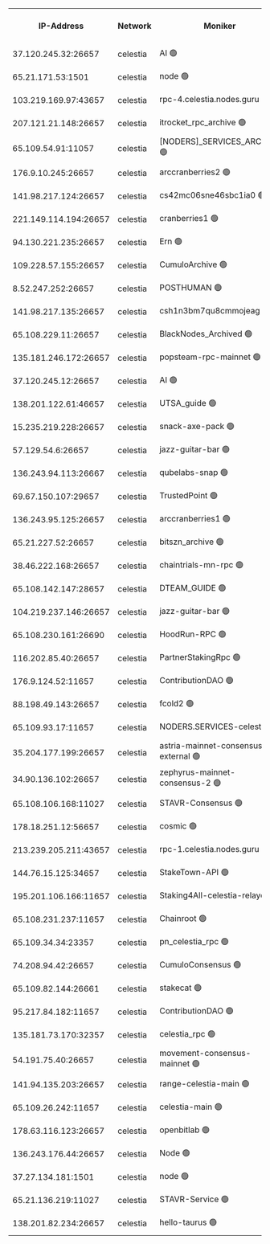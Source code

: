 


<table><tr><th>IP-Address</th><th>Network</th><th>Moniker</th><th>Latest Block Height</th><th>Earliest Block Height</th><th>Catching Up</th><th>Tx Index</th><th>Voting Power</th><th>Version</th><th>Scan Time</th></tr><tr><td>37.120.245.32:26657</td><td>celestia</td><td>AI 🟢</td><td>4272753</td><td>1</td><td>False</td><td>off</td><td>0</td><td>3.3.1</td><td>2025-03-03T03:50:18.010768123UTC</td></tr><tr><td>65.21.171.53:1501</td><td>celestia</td><td>node 🟢</td><td>4272753</td><td>1</td><td>False</td><td>on</td><td>0</td><td>3.3.1</td><td>2025-03-03T03:50:18.660152215UTC</td></tr><tr><td>103.219.169.97:43657</td><td>celestia</td><td>rpc-4.celestia.nodes.guru 🟢</td><td>4272757</td><td>1</td><td>False</td><td>on</td><td>0</td><td>3.3.1</td><td>2025-03-03T03:50:38.570625430UTC</td></tr><tr><td>207.121.21.148:26657</td><td>celestia</td><td>itrocket_rpc_archive 🟢</td><td>4272758</td><td>1</td><td>False</td><td>on</td><td>0</td><td>3.3.1</td><td>2025-03-03T03:50:47.994209905UTC</td></tr><tr><td>65.109.54.91:11057</td><td>celestia</td><td>[NODERS]_SERVICES_ARCHIVE 🟢</td><td>4269473</td><td>1</td><td>False</td><td>on</td><td>0</td><td>3.3.1</td><td>2025-03-03T03:51:17.625843349UTC</td></tr><tr><td>176.9.10.245:26657</td><td>celestia</td><td>arccranberries2 🟢</td><td>4272767</td><td>1</td><td>False</td><td>on</td><td>0</td><td>3.3.1</td><td>2025-03-03T03:51:34.263910404UTC</td></tr><tr><td>141.98.217.124:26657</td><td>celestia</td><td>cs42mc06sne46sbc1ia0 🟢</td><td>4272767</td><td>1</td><td>False</td><td>on</td><td>0</td><td>3.3.1</td><td>2025-03-03T03:51:37.117699679UTC</td></tr><tr><td>221.149.114.194:26657</td><td>celestia</td><td>cranberries1 🟢</td><td>4272772</td><td>1</td><td>False</td><td>on</td><td>0</td><td>3.3.1</td><td>2025-03-03T03:52:01.551976285UTC</td></tr><tr><td>94.130.221.235:26657</td><td>celestia</td><td>Ern 🟢</td><td>4272776</td><td>1</td><td>False</td><td>on</td><td>0</td><td>3.3.1</td><td>2025-03-03T03:52:32.604222629UTC</td></tr><tr><td>109.228.57.155:26657</td><td>celestia</td><td>CumuloArchive 🟢</td><td>4272777</td><td>1</td><td>False</td><td>on</td><td>0</td><td>3.3.1</td><td>2025-03-03T03:52:39.105348918UTC</td></tr><tr><td>8.52.247.252:26657</td><td>celestia</td><td>POSTHUMAN 🟢</td><td>4272778</td><td>1</td><td>False</td><td>on</td><td>0</td><td>3.3.1</td><td>2025-03-03T03:52:44.095762767UTC</td></tr><tr><td>141.98.217.135:26657</td><td>celestia</td><td>csh1n3bm7qu8cmmojeag 🟢</td><td>4272778</td><td>1</td><td>False</td><td>on</td><td>0</td><td>3.3.1</td><td>2025-03-03T03:52:44.860618659UTC</td></tr><tr><td>65.108.229.11:26657</td><td>celestia</td><td>BlackNodes_Archived 🟢</td><td>4272779</td><td>1</td><td>False</td><td>on</td><td>0</td><td>3.3.1</td><td>2025-03-03T03:52:49.353053305UTC</td></tr><tr><td>135.181.246.172:26657</td><td>celestia</td><td>popsteam-rpc-mainnet 🟢</td><td>4272785</td><td>1</td><td>False</td><td>on</td><td>0</td><td>3.3.1</td><td>2025-03-03T03:53:22.953682366UTC</td></tr><tr><td>37.120.245.12:26657</td><td>celestia</td><td>AI 🟢</td><td>4272786</td><td>1</td><td>False</td><td>off</td><td>0</td><td>3.3.1</td><td>2025-03-03T03:53:33.558637166UTC</td></tr><tr><td>138.201.122.61:46657</td><td>celestia</td><td>UTSA_guide 🟢</td><td>4272793</td><td>1</td><td>False</td><td>on</td><td>0</td><td>3.3.1</td><td>2025-03-03T03:54:15.446638407UTC</td></tr><tr><td>15.235.219.228:26657</td><td>celestia</td><td>snack-axe-pack 🟢</td><td>4272794</td><td>1</td><td>False</td><td>off</td><td>0</td><td>3.1.1</td><td>2025-03-03T03:54:18.754055252UTC</td></tr><tr><td>57.129.54.6:26657</td><td>celestia</td><td>jazz-guitar-bar 🟢</td><td>4272796</td><td>1</td><td>False</td><td>off</td><td>0</td><td>3.1.1</td><td>2025-03-03T03:54:27.216270330UTC</td></tr><tr><td>136.243.94.113:26667</td><td>celestia</td><td>qubelabs-snap 🟢</td><td>4272800</td><td>1</td><td>False</td><td>on</td><td>0</td><td>3.3.1</td><td>2025-03-03T03:54:51.670492452UTC</td></tr><tr><td>69.67.150.107:29657</td><td>celestia</td><td>TrustedPoint 🟢</td><td>4272802</td><td>1</td><td>False</td><td>on</td><td>0</td><td>3.2.0</td><td>2025-03-03T03:55:06.678337966UTC</td></tr><tr><td>136.243.95.125:26657</td><td>celestia</td><td>arccranberries1 🟢</td><td>4272809</td><td>1</td><td>False</td><td>on</td><td>0</td><td>3.3.1</td><td>2025-03-03T03:55:42.013957588UTC</td></tr><tr><td>65.21.227.52:26657</td><td>celestia</td><td>bitszn_archive 🟢</td><td>4272810</td><td>1</td><td>False</td><td>on</td><td>0</td><td>3.3.1</td><td>2025-03-03T03:55:49.960621315UTC</td></tr><tr><td>38.46.222.168:26657</td><td>celestia</td><td>chaintrials-mn-rpc 🟢</td><td>4272810</td><td>1</td><td>False</td><td>on</td><td>0</td><td>3.3.1</td><td>2025-03-03T03:55:50.764558052UTC</td></tr><tr><td>65.108.142.147:28657</td><td>celestia</td><td>DTEAM_GUIDE 🟢</td><td>4272818</td><td>1</td><td>False</td><td>on</td><td>0</td><td>3.3.1</td><td>2025-03-03T03:56:32.891158416UTC</td></tr><tr><td>104.219.237.146:26657</td><td>celestia</td><td>jazz-guitar-bar 🟢</td><td>4272819</td><td>1</td><td>False</td><td>off</td><td>0</td><td>3.1.1</td><td>2025-03-03T03:56:40.536619773UTC</td></tr><tr><td>65.108.230.161:26690</td><td>celestia</td><td>HoodRun-RPC 🟢</td><td>2371494</td><td>1537165</td><td>False</td><td>off</td><td>0</td><td>1.9.0</td><td>2025-03-03T03:56:37.707884913UTC</td></tr><tr><td>116.202.85.40:26657</td><td>celestia</td><td>PartnerStakingRpc 🟢</td><td>2371494</td><td>1588231</td><td>False</td><td>on</td><td>0</td><td>1.9.0</td><td>2025-03-03T03:50:31.241158638UTC</td></tr><tr><td>176.9.124.52:11657</td><td>celestia</td><td>ContributionDAO 🟢</td><td>4272810</td><td>2419178</td><td>False</td><td>on</td><td>0</td><td>3.3.1</td><td>2025-03-03T03:55:47.475920433UTC</td></tr><tr><td>88.198.49.143:26657</td><td>celestia</td><td>fcold2 🟢</td><td>4272788</td><td>3174774</td><td>False</td><td>on</td><td>0</td><td>3.3.1</td><td>2025-03-03T03:53:44.390882778UTC</td></tr><tr><td>65.109.93.17:11657</td><td>celestia</td><td>NODERS.SERVICES-celestia 🟢</td><td>4272791</td><td>3188251</td><td>False</td><td>on</td><td>0</td><td>3.2.0</td><td>2025-03-03T03:53:58.646219808UTC</td></tr><tr><td>35.204.177.199:26657</td><td>celestia</td><td>astria-mainnet-consensus-external 🟢</td><td>4272769</td><td>3408001</td><td>False</td><td>off</td><td>0</td><td>3.3.1</td><td>2025-03-03T03:51:45.623265326UTC</td></tr><tr><td>34.90.136.102:26657</td><td>celestia</td><td>zephyrus-mainnet-consensus-2 🟢</td><td>4272790</td><td>3732001</td><td>False</td><td>on</td><td>0</td><td>3.3.1</td><td>2025-03-03T03:53:55.816855229UTC</td></tr><tr><td>65.108.106.168:11027</td><td>celestia</td><td>STAVR-Consensus 🟢</td><td>4272772</td><td>3831001</td><td>False</td><td>on</td><td>0</td><td>3.3.1</td><td>2025-03-03T03:52:03.980801690UTC</td></tr><tr><td>178.18.251.12:56657</td><td>celestia</td><td>cosmic 🟢</td><td>4272778</td><td>3897823</td><td>False</td><td>on</td><td>0</td><td>3.3.1</td><td>2025-03-03T03:52:44.459320937UTC</td></tr><tr><td>213.239.205.211:43657</td><td>celestia</td><td>rpc-1.celestia.nodes.guru 🟢</td><td>4272790</td><td>3897823</td><td>False</td><td>on</td><td>0</td><td>3.3.1</td><td>2025-03-03T03:53:55.170107738UTC</td></tr><tr><td>144.76.15.125:34657</td><td>celestia</td><td>StakeTown-API 🟢</td><td>4272760</td><td>3998001</td><td>False</td><td>on</td><td>0</td><td>3.3.1</td><td>2025-03-03T03:50:58.500099243UTC</td></tr><tr><td>195.201.106.166:11657</td><td>celestia</td><td>Staking4All-celestia-relayer 🟢</td><td>4272827</td><td>4051450</td><td>False</td><td>off</td><td>0</td><td>3.0.2</td><td>2025-03-03T03:57:25.075077656UTC</td></tr><tr><td>65.108.231.237:11657</td><td>celestia</td><td>Chainroot 🟢</td><td>4272767</td><td>4129992</td><td>False</td><td>on</td><td>0</td><td>3.2.0</td><td>2025-03-03T03:51:34.635305276UTC</td></tr><tr><td>65.109.34.34:23357</td><td>celestia</td><td>pn_celestia_rpc 🟢</td><td>4272785</td><td>4151824</td><td>False</td><td>on</td><td>0</td><td>3.3.1</td><td>2025-03-03T03:53:22.572370164UTC</td></tr><tr><td>74.208.94.42:26657</td><td>celestia</td><td>CumuloConsensus 🟢</td><td>4272772</td><td>4157001</td><td>False</td><td>on</td><td>0</td><td>3.2.0</td><td>2025-03-03T03:52:04.785517106UTC</td></tr><tr><td>65.109.82.144:26661</td><td>celestia</td><td>stakecat 🟢</td><td>4272790</td><td>4171501</td><td>False</td><td>on</td><td>0</td><td>3.3.1</td><td>2025-03-03T03:53:56.207928349UTC</td></tr><tr><td>95.217.84.182:11657</td><td>celestia</td><td>ContributionDAO 🟢</td><td>4272813</td><td>4183965</td><td>False</td><td>off</td><td>0</td><td>3.3.1</td><td>2025-03-03T03:56:07.483137217UTC</td></tr><tr><td>135.181.73.170:32357</td><td>celestia</td><td>celestia_rpc 🟢</td><td>4272818</td><td>4191293</td><td>False</td><td>on</td><td>0</td><td>3.3.1</td><td>2025-03-03T03:56:35.296562591UTC</td></tr><tr><td>54.191.75.40:26657</td><td>celestia</td><td>movement-consensus-mainnet 🟢</td><td>4272825</td><td>4194001</td><td>False</td><td>off</td><td>0</td><td>3.3.1</td><td>2025-03-03T03:57:14.193988837UTC</td></tr><tr><td>141.94.135.203:26657</td><td>celestia</td><td>range-celestia-main 🟢</td><td>4246856</td><td>4200853</td><td>False</td><td>off</td><td>0</td><td>3.3.1</td><td>2025-03-03T03:50:35.636785412UTC</td></tr><tr><td>65.109.26.242:11657</td><td>celestia</td><td>celestia-main 🟢</td><td>4272797</td><td>4231172</td><td>False</td><td>on</td><td>0</td><td>3.3.1</td><td>2025-03-03T03:54:37.087204881UTC</td></tr><tr><td>178.63.116.123:26657</td><td>celestia</td><td>openbitlab 🟢</td><td>4272758</td><td>4246335</td><td>False</td><td>on</td><td>0</td><td>3.3.1</td><td>2025-03-03T03:50:43.039994759UTC</td></tr><tr><td>136.243.176.44:26657</td><td>celestia</td><td>Node 🟢</td><td>4272772</td><td>4261001</td><td>False</td><td>on</td><td>0</td><td>3.3.1</td><td>2025-03-03T03:52:11.345694300UTC</td></tr><tr><td>37.27.134.181:1501</td><td>celestia</td><td>node 🟢</td><td>4272775</td><td>4264837</td><td>False</td><td>off</td><td>0</td><td>3.0.2</td><td>2025-03-03T03:52:24.170045760UTC</td></tr><tr><td>65.21.136.219:11027</td><td>celestia</td><td>STAVR-Service 🟢</td><td>4272530</td><td>4269001</td><td>False</td><td>off</td><td>0</td><td>3.3.1</td><td>2025-03-03T03:50:15.584410548UTC</td></tr><tr><td>138.201.82.234:26657</td><td>celestia</td><td>hello-taurus 🟢</td><td>4272790</td><td>4270001</td><td>False</td><td>off</td><td>0</td><td>3.3.1</td><td>2025-03-03T03:53:55.487399710UTC</td></tr></table>